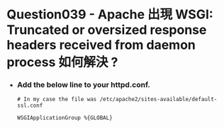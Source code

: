 Question039 - Apache 出現 WSGI: Truncated or oversized response headers received from daemon process 如何解決 ?
=====
* ### Add the below line to your httpd.conf.
    ```
    # In my case the file was /etc/apache2/sites-available/default-ssl.conf

    WSGIApplicationGroup %{GLOBAL}
    ```
<br />
